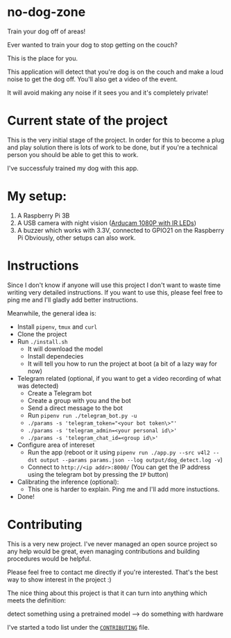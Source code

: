 # no-dog-zone
Train your dog off of areas!

Ever wanted to train your dog to stop getting on the couch?

This is the place for you.

This application will detect that you're dog is on the couch and make a loud noise to get the dog off. You'll also get a video of the event.

It will avoid making any noise if it sees you and it's completely private!

# Current state of the project
This is the very initial stage of the project. In order for this to become a plug and play solution there is lots of work to be done, but if you're a technical person you should be able to get this to work.

I've successfuly trained my dog with this app.

# My setup:
1. A Raspberry Pi 3B
2. A USB camera with night vision ([Arducam 1080P with IR LEDs](https://www.amazon.com/gp/product/B0829HZ3Q7/ref=ppx_yo_dt_b_asin_title_o00_s00?ie=UTF8&psc=1))
3. A buzzer which works with 3.3V, connected to GPIO21 on the Raspberry Pi
Obviously, other setups can also work.

# Instructions
Since I don't know if anyone will use this project I don't want to waste time writing very detailed instructions. If you want to use this, please feel free to ping me and I'll gladly add better instructions.

Meanwhile, the general idea is:
- Install `pipenv`, `tmux` and `curl`
- Clone the project
- Run `./install.sh`
  - It will download the model
  - Install dependecies
  - It will tell you how to run the project at boot (a bit of a lazy way for now)
- Telegram related (optional, if you want to get a video recording of what was detected)
   - Create a Telegram bot
   - Create a group with you and the bot
   - Send a direct message to the bot
   - Run `pipenv run ./telegram_bot.py -u`
   - `./params -s 'telegram_token="<your bot token\>"'`
   - `./params -s 'telegram_admin=<your personal id\>'`
   - `./params -s 'telegram_chat_id=<group id\>'`
- Configure area of intereset
  - Run the app (reboot or it using `pipenv run ./app.py --src v4l2 --dst output --params params.json --log output/dog_detect.log -v`)
  - Connect to `http://<ip addr>:8000/`
    (You can get the IP address using the telegram bot by pressing the `IP` button)
- Calibrating the inference (optional):
  - This one is harder to explain. Ping me and I'll add more instuctions. 
- Done!

# Contributing
This is a very new project. I've never managed an open source project so any help would be great, even managing contributions and building procedures would be helpful.

Please feel free to contact me directly if you're interested. That's the best way to show interest in the project :)

The nice thing about this project is that it can turn into anything which meets the definition:

detect something using a pretrained model --> do something with hardware

I've started a todo list under the [`CONTRIBUTING`](CONTRIBUTING.md) file.
